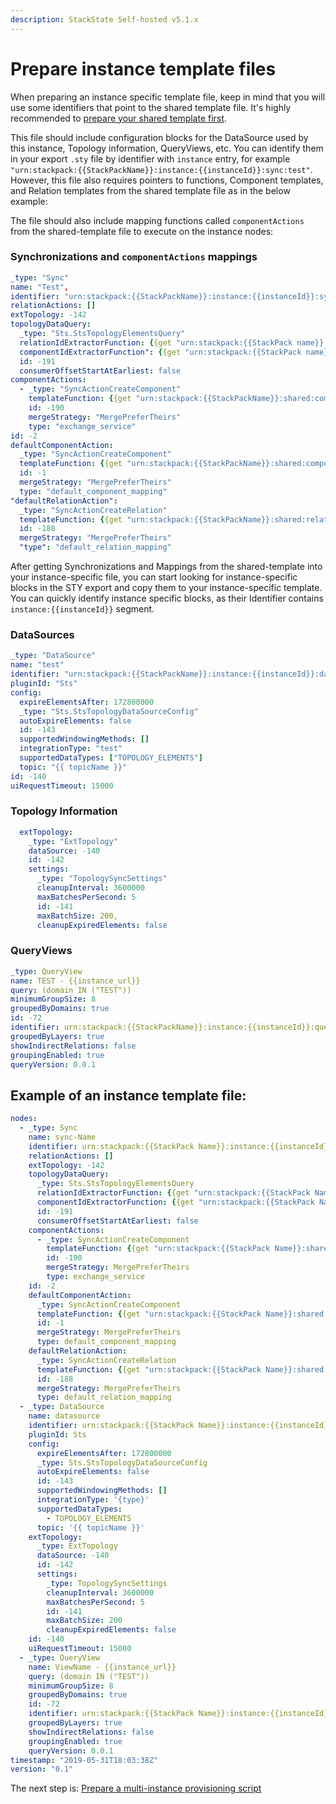 ```yaml
---
description: StackState Self-hosted v5.1.x 
---
```


# Prepare instance template files

When preparing an instance specific template file, keep in mind that you will use some identifiers that point to the shared template file. It's highly recommended to [prepare your shared template first](prepare_shared_template.md).

This file should include configuration blocks for the DataSource used by this instance, Topology information, QueryViews, etc. You can identify them in your export `.sty` file by identifier with `instance` entry, for example `"urn:stackpack:{{StackPackName}}:instance:{{instanceId}}:sync:test"`. However, this file also requires pointers to functions, Component templates, and Relation templates from the shared template file as in the below example:

The file should also include mapping functions called `componentActions` from the shared-template file to execute on the instance nodes:

### Synchronizations and `componentActions` mappings

```yaml
_type: "Sync"
name: "Test",
identifier: "urn:stackpack:{{StackPackName}}:instance:{{instanceId}}:sync:test"
relationActions: []
extTopology: -142 
topologyDataQuery: 
  _type: "Sts.StsTopologyElementsQuery" 
  relationIdExtractorFunction: {{get "urn:stackpack:{{StackPack name}}:shared:idextractor-function:test-relation-id-extractor"}}
  componentIdExtractorFunction": {{get "urn:stackpack:{{StackPack name}}:shared:idextractor-function:test-component-id-extractor"}}
  id: -191
  consumerOffsetStartAtEarliest: false
componentActions:
  - _type: "SyncActionCreateComponent"
    templateFunction: {{get "urn:stackpack:{{StackPackName}}:shared:component-template-function:exchange-service-template"}}
    id: -190
    mergeStrategy: "MergePreferTheirs"
    type: "exchange_service"
id: -2
defaultComponentAction:
  _type: "SyncActionCreateComponent"
  templateFunction: {{get "urn:stackpack:{{StackPackName}}:shared:component-template-function:exchange-component-template"}}
  id: -1
  mergeStrategy: "MergePreferTheirs"
  type: "default_component_mapping"
"defaultRelationAction":
  _type: "SyncActionCreateRelation"
  templateFunction: {{get "urn:stackpack:{{StackPackName}}:shared:relation-template-function:test-relation-template"}}
  id: -188
  mergeStrategy: "MergePreferTheirs"
  "type": "default_relation_mapping"
```

After getting Synchronizations and Mappings from the shared-template into your instance-specific file, you can start looking for instance-specific blocks in the STY export and copy them to your instance-specific template. You can quickly identify instance specific blocks, as their Identifier contains `instance:{{instanceId}}` segment.

### DataSources

```yaml
_type: "DataSource"
name: "test"
identifier: "urn:stackpack:{{StackPackName}}:instance:{{instanceId}}:data-source:test"
pluginId: "Sts"
config:
  expireElementsAfter: 172800000
  _type: "Sts.StsTopologyDataSourceConfig"
  autoExpireElements: false
  id: -143
  supportedWindowingMethods: []
  integrationType: "test"
  supportedDataTypes: ["TOPOLOGY_ELEMENTS"]
  topic: "{{ topicName }}"
id: -140
uiRequestTimeout: 15000
```

### Topology Information

```yaml
  extTopology:
    _type: "ExtTopology"
    dataSource: -140
    id: -142
    settings:
      _type: "TopologySyncSettings"
      cleanupInterval: 3600000
      maxBatchesPerSecond: 5
      id: -141
      maxBatchSize: 200,
      cleanupExpiredElements: false
```

### QueryViews

```yaml
_type: QueryView
name: TEST - {{instance_url}}
query: (domain IN ("TEST"))
minimumGroupSize: 8
groupedByDomains: true
id: -72
identifier: urn:stackpack:{{StackPackName}}:instance:{{instanceId}}:query-view:test
groupedByLayers: true
showIndirectRelations: false
groupingEnabled: true
queryVersion: 0.0.1

```

## Example of an instance template file:

```yaml
nodes:
  - _type: Sync
    name: sync-Name
    identifier: urn:stackpack:{{StackPack Name}}:instance:{{instanceId}}:sync:{{sync-name}}
    relationActions: []
    extTopology: -142
    topologyDataQuery:
      _type: Sts.StsTopologyElementsQuery
      relationIdExtractorFunction: {{get "urn:stackpack:{{StackPack Name}}:shared:idextractor-function:relation-id-extractor"}}
      componentIdExtractorFunction: {{get "urn:stackpack:{{StackPack Name}}:shared:idextractor-function:component-id-extractor"}}
      id: -191
      consumerOffsetStartAtEarliest: false
    componentActions:
      - _type: SyncActionCreateComponent
        templateFunction: {{get "urn:stackpack:{{StackPack Name}}:shared:component-template-function:exchange-service-template"}}
        id: -190
        mergeStrategy: MergePreferTheirs
        type: exchange_service
    id: -2
    defaultComponentAction:
      _type: SyncActionCreateComponent
      templateFunction: {{get "urn:stackpack:{{StackPack Name}}:shared:component-template-function:exchange-component-template"}}
      id: -1
      mergeStrategy: MergePreferTheirs
      type: default_component_mapping
    defaultRelationAction:
      _type: SyncActionCreateRelation
      templateFunction: {{get "urn:stackpack:{{StackPack Name}}:shared:relation-template-function:relation-template"}}
      id: -188
      mergeStrategy: MergePreferTheirs
      type: default_relation_mapping
  - _type: DataSource
    name: datasource
    identifier: urn:stackpack:{{StackPack Name}}:instance:{{instanceId}}:data-source:{{datasource}}
    pluginId: Sts
    config:
      expireElementsAfter: 172800000
      _type: Sts.StsTopologyDataSourceConfig
      autoExpireElements: false
      id: -143
      supportedWindowingMethods: []
      integrationType: '{type}'
      supportedDataTypes:
        - TOPOLOGY_ELEMENTS
      topic: '{{ topicName }}'
    extTopology:
      _type: ExtTopology
      dataSource: -140
      id: -142
      settings:
        _type: TopologySyncSettings
        cleanupInterval: 3600000
        maxBatchesPerSecond: 5
        id: -141
        maxBatchSize: 200
        cleanupExpiredElements: false
    id: -140
    uiRequestTimeout: 15000
  - _type: QueryView
    name: ViewName - {{instance_url}}
    query: (domain IN ("TEST"))
    minimumGroupSize: 8
    groupedByDomains: true
    id: -72
    identifier: urn:stackpack:{{StackPack Name}}:instance:{{instanceId}}:query-view:test
    groupedByLayers: true
    showIndirectRelations: false
    groupingEnabled: true
    queryVersion: 0.0.1
timestamp: "2019-05-31T18:03:38Z"
version: "0.1"

```

The next step is: [Prepare a multi-instance provisioning script](prepare_multi-instance_provisioning_script.md)

